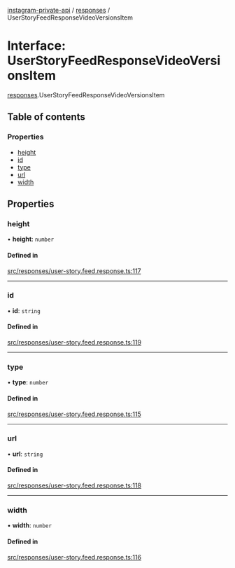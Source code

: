 [instagram-private-api](../../README.md) / [responses](../../modules/responses.md) / UserStoryFeedResponseVideoVersionsItem

# Interface: UserStoryFeedResponseVideoVersionsItem

[responses](../../modules/responses.md).UserStoryFeedResponseVideoVersionsItem

## Table of contents

### Properties

- [height](UserStoryFeedResponseVideoVersionsItem.md#height)
- [id](UserStoryFeedResponseVideoVersionsItem.md#id)
- [type](UserStoryFeedResponseVideoVersionsItem.md#type)
- [url](UserStoryFeedResponseVideoVersionsItem.md#url)
- [width](UserStoryFeedResponseVideoVersionsItem.md#width)

## Properties

### height

• **height**: `number`

#### Defined in

[src/responses/user-story.feed.response.ts:117](https://github.com/Nerixyz/instagram-private-api/blob/4971f34/src/responses/user-story.feed.response.ts#L117)

___

### id

• **id**: `string`

#### Defined in

[src/responses/user-story.feed.response.ts:119](https://github.com/Nerixyz/instagram-private-api/blob/4971f34/src/responses/user-story.feed.response.ts#L119)

___

### type

• **type**: `number`

#### Defined in

[src/responses/user-story.feed.response.ts:115](https://github.com/Nerixyz/instagram-private-api/blob/4971f34/src/responses/user-story.feed.response.ts#L115)

___

### url

• **url**: `string`

#### Defined in

[src/responses/user-story.feed.response.ts:118](https://github.com/Nerixyz/instagram-private-api/blob/4971f34/src/responses/user-story.feed.response.ts#L118)

___

### width

• **width**: `number`

#### Defined in

[src/responses/user-story.feed.response.ts:116](https://github.com/Nerixyz/instagram-private-api/blob/4971f34/src/responses/user-story.feed.response.ts#L116)
